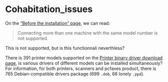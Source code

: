 Cohabitation_issues
===================

On the [“Before the installation” page](http://welcome.solutions.brother.com/bsc/public_s/id/linux/en/before.html#evlenv), we can read:

> Connecting more than one machine with the same model number is not supported.

This is not supported, but is this functionnali neverthless?

There is 391 printer models supported on the [Printer binary driver download page](http://welcome.solutions.brother.com/bsc/public_s/id/linux/en/download_prn.html), is various drivers of different models can be installed simultaneously? For information, for both printers, scanners and pcfaxes product, there is 765 Debian-compatible drivers package (699 `.deb`, 66 lonely `.ppd`).
